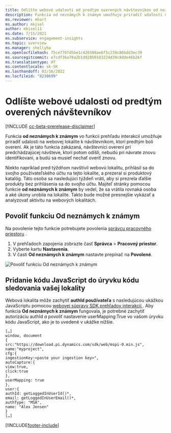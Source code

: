 ```yaml
---
title: Odlíšte webové udalosti od predtým overených návštevníkov od neznámych k známym
description: Funkcia od neznámych k známym umožňuje priradiť udalosti na webovej lokalite k návštevníkom, ktorí predtým boli overení.
ms.reviewer: mhart
ms.author: mkisel
author: mkisel11
ms.date: 7/15/2021
ms.subservice: engagement-insights
ms.topic: overview
ms.manager: shellyha
ms.openlocfilehash: 75ce776fd5be1c426508ae6f5c239c86bdd3ec39
ms.sourcegitcommit: e7cdf36a78a2b1dd2850183224d39c8dde46b26f
ms.translationtype: HT
ms.contentlocale: sk-SK
ms.lasthandoff: 02/16/2022
ms.locfileid: "8230699"
---
```

# <a name="recognize-web-events-from-previously-authenticated-visitors"></a>Odlíšte webové udalosti od predtým overených návštevníkov

[!INCLUDE [cc-beta-prerelease-disclaimer](includes/cc-beta-prerelease-disclaimer.md)]

Funkcia **od neznámych k známym** vo funkcii prehľadu interakcií umožňuje priradiť udalosti na webovej lokalite k návštevníkom, ktorí predtým boli overení. Ak je táto funkcia zakázaná, návštevníci overení pri predchádzajúcej návšteve, ktorí potom odišli, nebudú pri návrate znovu identifikovaní, a budú sa musieť nechať overiť znovu. 

Niekto napríklad pred týždňom navštívil webovú lokalitu, prihlásil sa do svojho používateľského účtu na tejto lokalite, a prezeral si produktový katalóg. Táto osoba sa nasledujúci týždeň vráti, aby si prezrela ďalšie produkty bez prihlásenia sa do svojho účtu. Majiteľ stránky pomocou funkcie **od neznámych k známym** by vedel, že sa vrátila rovnaká osoba a aké úkony urobila na lokalite. Takto bude možné presnejšie vykázať a analyzovať aktivitu na webových lokalitách.

## <a name="enable-unknown-to-known"></a>Povoliť funkciu Od neznámych k známym

Na povolenie tejto funkcie potrebujete povolenia [správcu pracovného priestoru](user-roles.md) . 

1. V prehľadoch zapojenia zobrazte časť **Správca** > **Pracovný priestor**. 
2. Vyberte kartu **Nastavenia**.
3. V časti **Od neznámych k známym** nastavte prepínač na **Povolené**.

![Povoliť funkciu Od neznámych k známym](media/U2Ktoggle.png "Povoliť funkciu Od neznámych k známym")

## <a name="adding-javascript-code-to-your-sites-tracking-snippet"></a>Pridanie kódu JavaScript do úryvku kódu sledovania vašej lokality

Webová lokalita môže zachytiť **authId používateľa** s nasledujúcou ukážkou JavaScriptu pomocou [webovej súpravy SDK prehľadov interakcií ](advanced-SDK-implementation.md). Aby funkcia **Od neznámych k známym** fungovala, je potrebné zachytiť autorizáciu authId *a* povoliť nastavenie userMapping:True vo vašom úryvku kódu JavaScript, ako je to uvedené v ukážke nižšie.

```
[…]
window, document
{
src:"https://download.pi.dynamics.com/sdk/web/mspi-0.min.js",
name:"myproject",
cfg:{
ingestionKey:<paste your ingestion key>",
autoCapture:{
view:true,
click:true
},
userMapping: true
},
user:{
authId: getLoggedInUserId()*,
email: getLoggedInUserEmail()*,
authType: "MSA",
name: "Alex Jensen"
}
[…]
```

[!INCLUDE[footer-include](../includes/footer-banner.md)]
